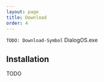 ```yaml
---
layout: page
title: Download
order: 4
---
```


`TODO: Download-Symbol` DialogOS.exe 

## Installation

TODO 


